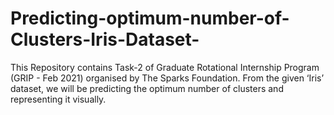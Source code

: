 # Predicting-optimum-number-of-Clusters-Iris-Dataset-
This Repository contains Task-2 of Graduate Rotational Internship Program (GRIP - Feb 2021) organised by The Sparks Foundation.
From the given ‘Iris’ dataset, we will be predicting the optimum number of clusters and representing it visually.
